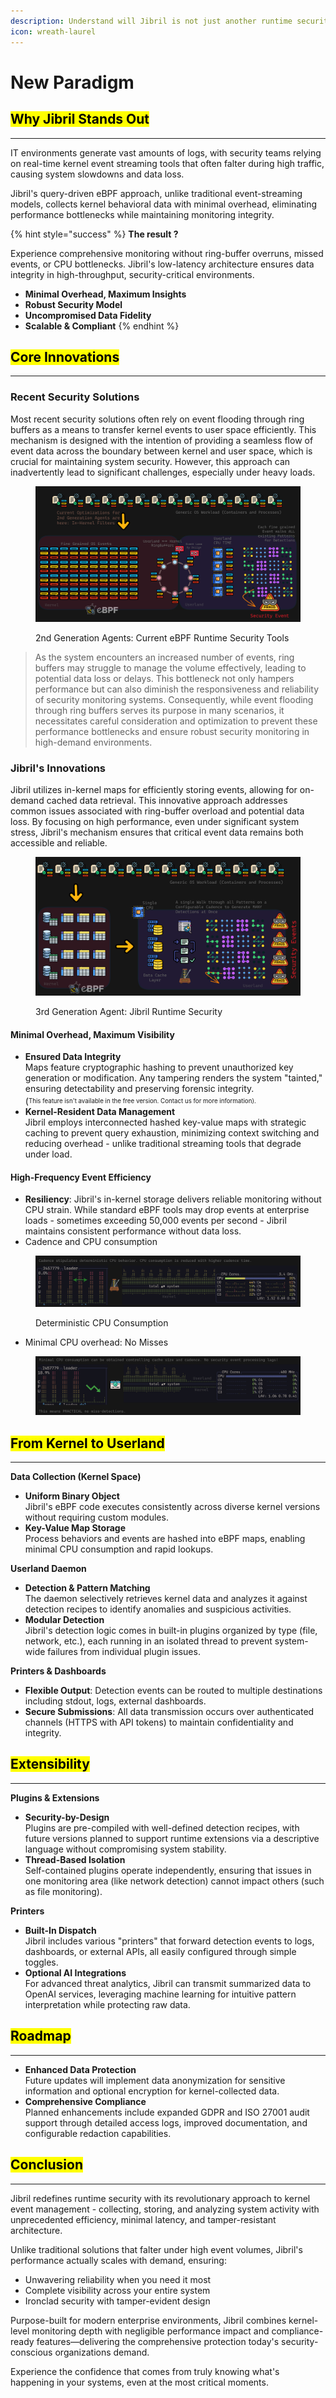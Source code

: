 ```yaml
---
description: Understand will Jibril is not just another runtime security system.
icon: wreath-laurel
---
```


# New Paradigm

## <mark style="color:$primary;">Why Jibril Stands Out</mark>

***

IT environments generate vast amounts of logs, with security teams relying on real-time kernel event streaming tools that often falter during high traffic, causing system slowdowns and data loss.

Jibril's query-driven eBPF approach, unlike traditional event-streaming models, collects kernel behavioral data with minimal overhead, eliminating performance bottlenecks while maintaining monitoring integrity.

{% hint style="success" %}
**The result ?**

Experience comprehensive monitoring without ring-buffer overruns, missed events, or CPU bottlenecks. Jibril's low-latency architecture ensures data integrity in high-throughput, security-critical environments.

* **Minimal Overhead, Maximum Insights**
* **Robust Security Model**
* **Uncompromised Data Fidelity**
* **Scalable & Compliant**
{% endhint %}

## <mark style="color:$primary;">Core Innovations</mark> <a href="#id-1-core-innovations-in-jibrils-architecture" id="id-1-core-innovations-in-jibrils-architecture"></a>

***

### **Recent Security Solutions**

Most recent security solutions often rely on event flooding through ring buffers as a means to transfer kernel events to user space efficiently. This mechanism is designed with the intention of providing a seamless flow of event data across the boundary between kernel and user space, which is crucial for maintaining system security. However, this approach can inadvertently lead to significant challenges, especially under heavy loads.

<figure><img src="../../.gitbook/assets/image (38).png" alt=""><figcaption><p>2nd Generation Agents: Current eBPF Runtime Security Tools</p></figcaption></figure>

> As the system encounters an increased number of events, ring buffers may struggle to manage the volume effectively, leading to potential data loss or delays. This bottleneck not only hampers performance but can also diminish the responsiveness and reliability of security monitoring systems. Consequently, while event flooding through ring buffers serves its purpose in many scenarios, it necessitates careful consideration and optimization to prevent these performance bottlenecks and ensure robust security monitoring in high-demand environments.

### **Jibril's Innovations**

Jibril utilizes in-kernel maps for efficiently storing events, allowing for on-demand cached data retrieval. This innovative approach addresses common issues associated with ring-buffer overload and potential data loss. By focusing on high performance, even under significant system stress, Jibril's mechanism ensures that critical event data remains both accessible and reliable.&#x20;

<figure><img src="../../.gitbook/assets/image (39).png" alt=""><figcaption><p>3rd Generation Agent: Jibril Runtime Security</p></figcaption></figure>

#### Minimal Overhead, Maximum Visibility <a href="#id-12-minimal-overhead-maximum-visibility" id="id-12-minimal-overhead-maximum-visibility"></a>

* **Ensured Data Integrity**\
  Maps feature cryptographic hashing to prevent unauthorized key generation or modification. Any tampering renders the system "tainted," ensuring detectability and preserving forensic integrity.\
  (<sup><sub>This feature isn't available in the free version. Contact us for more information).<sub></sup>
* **Kernel-Resident Data Management**\
  Jibril employs interconnected hashed key-value maps with strategic caching to prevent query exhaustion, minimizing context switching and reducing overhead - unlike traditional streaming tools that degrade under load.

#### High-Frequency Event Efficiency <a href="#id-13-high-frequency-event-efficiency" id="id-13-high-frequency-event-efficiency"></a>

* **Resiliency**: Jibril's in-kernel storage delivers reliable monitoring without CPU strain. While standard eBPF tools may drop events at enterprise loads - sometimes exceeding 50,000 events per second - Jibril maintains consistent performance without data loss.
* Cadence and CPU consumption

<figure><img src="../../.gitbook/assets/image (41).png" alt=""><figcaption><p>Deterministic CPU Consumption</p></figcaption></figure>

* Minimal CPU overhead: No Misses

<figure><img src="../../.gitbook/assets/image (42).png" alt=""><figcaption></figcaption></figure>

## <mark style="color:$primary;">From Kernel to Userland</mark> <a href="#id-3-end-to-end-flow-from-kernel-to-userland" id="id-3-end-to-end-flow-from-kernel-to-userland"></a>

***

**Data Collection (Kernel Space)**

* **Uniform Binary Object**\
  Jibril's eBPF code executes consistently across diverse kernel versions without requiring custom modules.
* **Key-Value Map Storage**\
  Process behaviors and events are hashed into eBPF maps, enabling minimal CPU consumption and rapid lookups.

**Userland Daemon**

* **Detection & Pattern Matching**\
  The daemon selectively retrieves kernel data and analyzes it against detection recipes to identify anomalies and suspicious activities.
* **Modular Detection**\
  Jibril's detection logic comes in built-in plugins organized by type (file, network, etc.), each running in an isolated thread to prevent system-wide failures from individual plugin issues.

**Printers & Dashboards**

* **Flexible Output**: Detection events can be routed to multiple destinations including stdout, logs, external dashboards.
* **Secure Submissions**: All data transmission occurs over authenticated channels (HTTPS with API tokens) to maintain confidentiality and integrity.

## <mark style="color:$primary;">Extensibility</mark> <a href="#id-5-extensibility-future-ready" id="id-5-extensibility-future-ready"></a>

***

**Plugins & Extensions**

* **Security-by-Design**\
  Plugins are pre-compiled with well-defined detection recipes, with future versions planned to support runtime extensions via a descriptive language without compromising system stability.
* **Thread-Based Isolation**\
  Self-contained plugins operate independently, ensuring that issues in one monitoring area (like network detection) cannot impact others (such as file monitoring).

**Printers**

* **Built-In Dispatch**\
  Jibril includes various "printers" that forward detection events to logs, dashboards, or external APIs, all easily configured through simple toggles.
* **Optional AI Integrations**\
  For advanced threat analytics, Jibril can transmit summarized data to OpenAI services, leveraging machine learning for intuitive pattern interpretation while protecting raw data.

## <mark style="color:$primary;">Roadmap</mark>

***

* **Enhanced Data Protection**\
  Future updates will implement data anonymization for sensitive information and optional encryption for kernel-collected data.
* **Comprehensive Compliance**\
  Planned enhancements include expanded GDPR and ISO 27001 audit support through detailed access logs, improved documentation, and configurable redaction capabilities.

## <mark style="color:$primary;">Conclusion</mark> <a href="#conclusion-embrace-the-next-generation" id="conclusion-embrace-the-next-generation"></a>

***

Jibril redefines runtime security with its revolutionary approach to kernel event management - collecting, storing, and analyzing system activity with unprecedented efficiency, minimal latency, and tamper-resistant architecture.

Unlike traditional solutions that falter under high event volumes, Jibril's performance actually scales with demand, ensuring:

* Unwavering reliability when you need it most
* Complete visibility across your entire system
* Ironclad security with tamper-evident design

Purpose-built for modern enterprise environments, Jibril combines kernel-level monitoring depth with negligible performance impact and compliance-ready features—delivering the comprehensive protection today's security-conscious organizations demand.

Experience the confidence that comes from truly knowing what's happening in your systems, even at the most critical moments.
